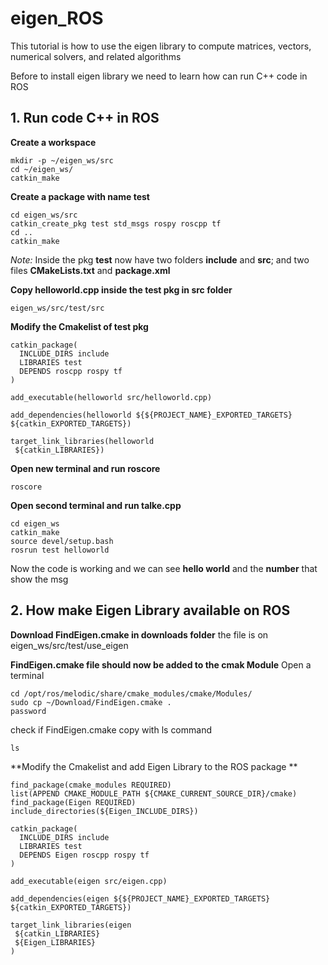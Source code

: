 # eigen_ROS
This tutorial is how to use the eigen library to compute matrices, vectors, numerical solvers, and related algorithms

Before to install eigen library we need to learn how can run C++ code in ROS

## **1. Run code C++ in ROS**

**Create a workspace**
```
mkdir -p ~/eigen_ws/src
cd ~/eigen_ws/
catkin_make
```
**Create a package with name test**
```
cd eigen_ws/src
catkin_create_pkg test std_msgs rospy roscpp tf
cd ..
catkin_make
```
_Note:_ Inside the pkg **test** now have two folders **include** and **src**; and two files **CMakeLists.txt** and **package.xml** 

**Copy helloworld.cpp inside the test pkg in src folder**

```
eigen_ws/src/test/src
```
**Modify the Cmakelist of test pkg**
```
catkin_package(
  INCLUDE_DIRS include
  LIBRARIES test
  DEPENDS roscpp rospy tf	 
)
```

```
add_executable(helloworld src/helloworld.cpp)
```

```
add_dependencies(helloworld ${${PROJECT_NAME}_EXPORTED_TARGETS} ${catkin_EXPORTED_TARGETS})
```

```
target_link_libraries(helloworld 
 ${catkin_LIBRARIES})
```
**Open new terminal and run roscore**
```
roscore
```
**Open second terminal and run talke.cpp**

```
cd eigen_ws
catkin_make
source devel/setup.bash
rosrun test helloworld

```
Now the code is working and we can see **hello world** and the **number** that show the msg 

## **2. How make Eigen Library available on ROS**
**Download FindEigen.cmake in downloads folder**
the file is on 
eigen_ws/src/test/use_eigen

**FindEigen.cmake file should now be added to the cmak Module**
Open a terminal

```
cd /opt/ros/melodic/share/cmake_modules/cmake/Modules/
sudo cp ~/Download/FindEigen.cmake .
password
```
check if FindEigen.cmake copy with ls command
```
ls
```

**Modify the Cmakelist and add Eigen Library to the ROS package **

```
find_package(cmake_modules REQUIRED)
list(APPEND CMAKE_MODULE_PATH ${CMAKE_CURRENT_SOURCE_DIR}/cmake)
find_package(Eigen REQUIRED)
include_directories(${Eigen_INCLUDE_DIRS})

```

```
catkin_package(
  INCLUDE_DIRS include
  LIBRARIES test
  DEPENDS Eigen roscpp rospy tf	   
)
```

```
add_executable(eigen src/eigen.cpp)
```

```
add_dependencies(eigen ${${PROJECT_NAME}_EXPORTED_TARGETS} ${catkin_EXPORTED_TARGETS})
```

```
target_link_libraries(eigen
 ${catkin_LIBRARIES}
 ${Eigen_LIBRARIES}   
)

```
